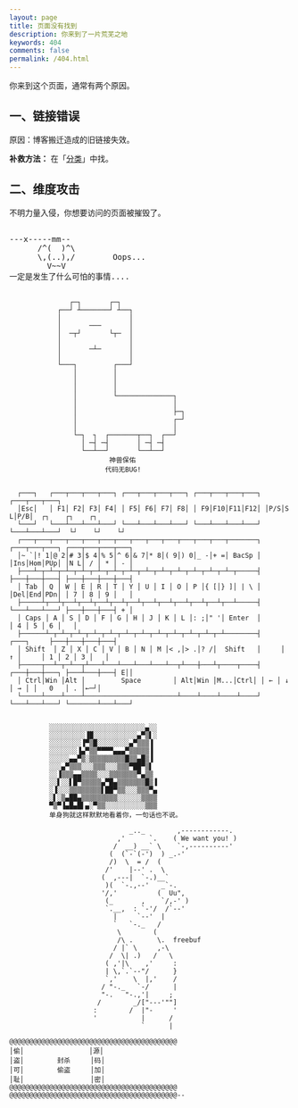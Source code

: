 ```yaml
---
layout: page
title: 页面没有找到
description: 你来到了一片荒芜之地
keywords: 404
comments: false
permalink: /404.html
---
```


你来到这个页面，通常有两个原因。

## 一、链接错误

原因：博客搬迁造成的旧链接失效。

**补救方法：** 在「[分类](/categories/)」中找。

## 二、维度攻击

不明力量入侵，你想要访问的页面被摧毁了。

<!----------------------------------------------------------------
         mm
      /^(  )^\                     Ascii arts included in this page:
      \,(..),/                     - R2D2, provided by: http://www.chris.com/
        V~~V                       - Texts, generated from: http://www.network-science.de/ascii/  
                                   http:// cnfeat.github.io
            
------------------------------------------------------------------>

  <style>
    pre {
          background: none;
          border: none;
    }
  </style>

  <pre>         
---x-----mm--
      /^(  )^\
      \,(..),/        Oops...
        V~~V                     
一定是发生了什么可怕的事情....
    </pre>
```
               ┌─┐       ┌─┐
            ┌──┘ ┴───────┘ ┴──┐  
            │                 │  
            │       ───       │  
            │  ─┬┘       └┬─  │  
            │                 │  
            │       ─┴─       │ 
            │                 │ 
            └───┐         ┌───┘ 
                │         │ 
                │         │ 
                │         │ 
                │         └──────────────┐ 
                │                        │ 
                │                        ├─┐ 
                │                        ┌─┘ 
                │                        │ 
                └─┐  ┐  ┌───────┬──┐  ┌──┘ 
                  │ ─┤ ─┤       │ ─┤ ─┤ 
                  └──┴──┘       └──┴──┘
                         神兽保佑 
                        代码无BUG! 
         
```

```
  ┌───┐   ┌───┬───┬───┬───┐ ┌───┬───┬───┬───┐ ┌───┬───┬───┬───┐ ┌───┬───┬───┐
  │Esc│   │ F1│ F2│ F3│ F4│ │ F5│ F6│ F7│ F8│ │ F9│F10│F11│F12│ │P/S│S L│P/B│  ┌┐    ┌┐    ┌┐
  └───┘   └───┴───┴───┴───┘ └───┴───┴───┴───┘ └───┴───┴───┴───┘ └───┴───┴───┘  └┘    └┘    └┘
  ┌───┬───┬───┬───┬───┬───┬───┬───┬───┬───┬───┬───┬───┬───────┐ ┌───┬───┬───┐ ┌───┬───┬───┬───┐
  │~ `│! 1│@ 2│# 3│$ 4│% 5│^ 6│& 7│* 8│( 9│) 0│_ -│+ =│ BacSp │ │Ins│Hom│PUp│ │N L│ / │ * │ - │
  ├───┴─┬─┴─┬─┴─┬─┴─┬─┴─┬─┴─┬─┴─┬─┴─┬─┴─┬─┴─┬─┴─┬─┴─┬─┴─┬─────┤ ├───┼───┼───┤ ├───┼───┼───┼───┤
  │ Tab │ Q │ W │ E │ R │ T │ Y │ U │ I │ O │ P │{ [│} ]│ | \ │ │Del│End│PDn│ │ 7 │ 8 │ 9 │   │
  ├─────┴┬──┴┬──┴┬──┴┬──┴┬──┴┬──┴┬──┴┬──┴┬──┴┬──┴┬──┴┬──┴─────┤ └───┴───┴───┘ ├───┼───┼───┤ + │
  │ Caps │ A │ S │ D │ F │ G │ H │ J │ K │ L │: ;│" '│ Enter  │               │ 4 │ 5 │ 6 │   │
  ├──────┴─┬─┴─┬─┴─┬─┴─┬─┴─┬─┴─┬─┴─┬─┴─┬─┴─┬─┴─┬─┴─┬─┴────────┤     ┌───┐     ├───┼───┼───┼───┤
  │ Shift  │ Z │ X │ C │ V │ B │ N │ M │< ,│> .│? /│  Shift   │     │ ↑ │     │ 1 │ 2 │ 3 │   │
  ├─────┬──┴─┬─┴──┬┴───┴───┴───┴───┴───┴──┬┴───┼───┴┬────┬────┤ ┌───┼───┼───┐ ├───┴───┼───┤ E││
  │ Ctrl│Win │Alt │         Space        │ Alt│Win │M...│Ctrl│ │ ← │ ↓ │ → │ │   0   │ . │←─┘│
  └─────┴────┴────┴───────────────────────┴────┴────┴────┴────┘ └───┴───┴───┘ └───────┴───┴───┘
```

```

          ░░░░░░░░░░░░░░░░░░░░░░░░▄░░ 
          ░░░░░░░░░▐█░░░░░░░░░░░▄▀▒▌░ 
          ░░░░░░░░▐▀▒█░░░░░░░░▄▀▒▒▒▐
          ░░░░░░░▐▄▀▒▒▀▀▀▀▄▄▄▀▒▒▒▒▒▐ 
          ░░░░░▄▄▀▒░▒▒▒▒▒▒▒▒▒█▒▒▄█▒▐ 
          ░░░▄▀▒▒▒░░░▒▒▒░░░▒▒▒▀██▀▒▌ 
          ░░▐▒▒▒▄▄▒▒▒▒░░░▒▒▒▒▒▒▒▀▄▒▒
          ░░▌░░▌█▀▒▒▒▒▒▄▀█▄▒▒▒▒▒▒▒█▒▐
          ░▐░░░▒▒▒▒▒▒▒▒▌██▀▒▒░░░▒▒▒▀▄ 
          ░▌░▒▄██▄▒▒▒▒▒▒▒▒▒░░░░░░▒▒▒▒ 
          ▀▒▀▐▄█▄█▌▄░▀▒▒░░░░░░░░░░▒▒▒ 
          单身狗就这样默默地看着你，一句话也不说。
```

```
                              _.._        ,------------.
                           ,'      `.    ( We want you! )
                          /  __) __` \    `-,----------'
                         (  (`-`(-')  ) _.-'
                         /)  \  = /  (
                        /'    |--' .  \
                       (  ,---|  `-.)__`
                        )(  `-.,--'   _`-.
                       '/,'          (  Uu",
                        (_       ,    `/,-' )
                        `.__,  : `-'/  /`--'
                          |     `--'  |
                          `   `-._   /
                           \        (
                           /\ .      \.  freebuf
                          / |` \     ,-\
                         /  \| .)   /   \
                        ( ,'|\    ,'     :
                        | \,`.`--"/      }
                        `,'    \  |,'    /
                       / "-._   `-/      |
                       "-.   "-.,'|     ;
                      /        _/["---'""]
                     :        /  |"-     '
                     '           |      /
                                 `      |
```

```
@@@@@@@@@@@@@@@@@@@@@@@@@@@@@@@@@@@@@@@@@@
│偷│　　　　　 　　　  │源│
│盗│　　　　　封杀　　　│码│
│可│　　　　　偷盗　　　│加│
│耻│　　　　　　　　　　│密│
@@@@@@@@@@@@@@@@@@@@@@@@@@@@@@@@@@@@@@@@@@
@@@@@@@@@@@@@@@@@@@@@@@@@@@@@@@@@@@@@@@@@@--
```
